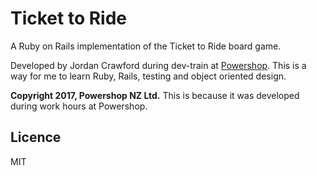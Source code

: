 # Ticket to Ride
A Ruby on Rails implementation of the Ticket to Ride board game.

Developed by Jordan Crawford during dev-train at [Powershop](http://powershop.com/). This is a way for me to learn Ruby, Rails, testing and object oriented design.

**Copyright 2017, Powershop NZ Ltd.** This is because it was developed during work hours at Powershop.

## Licence
MIT
